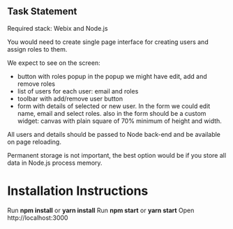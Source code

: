 
## Task Statement
Required stack: Webix and Node.js

You would need to create single page interface for creating users and assign roles to them.

We expect to see on the screen:

- button with roles popup
  in the popup we might have edit, add and remove roles
- list of users
  for each user: email and roles
- toolbar with add/remove user button
- form with details of selected or new user.
  In the form we could edit name, email and select roles.
  also in the form should be a custom widget: canvas with plain square of 70% minimum of height and width.

All users and details should be passed to Node back-end and be available on page reloading.

Permanent storage is not important, the best option would be if you store all data in Node.js process memory.

# Installation Instructions

Run **npm install** or **yarn install**
Run **npm start** or **yarn start**
Open http://localhost:3000
